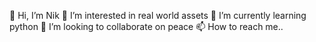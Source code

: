 👋 Hi, I’m Nik
👀 I’m interested in real world assets
🌱 I’m currently learning python
💞️ I’m looking to collaborate on peace
📫 How to reach me..

